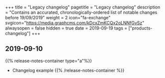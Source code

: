 +++
title = "Legacy changelog"
pagetitle = "Legacy changelog"
description = "Contains an accurated, chronologically-ordered list of notable changes before 19/09/2019"
weight = 2
icon="fa-exchange"
svgicon="https://media.graphcms.com/kDcxZmKCQx2oLNNfGvSz"
alwaysopen = false
hidden = true
date = 2019-09-19
tags = ["products-changelog"]
+++

## 2019-09-10
{{% release-notes-container type="a"%}}
- Changelog example
{{% /release-notes-container %}}
